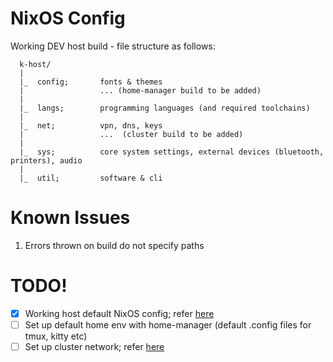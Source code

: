 # NixOS Config
Working DEV host build - file structure as follows:
```
  k-host/
  |
  |_  config;       fonts & themes
  |                 ... (home-manager build to be added)
  |
  |_  langs;        programming languages (and required toolchains)
  |
  |_  net;          vpn, dns, keys
  |                 ...  (cluster build to be added)
  |
  |_  sys;          core system settings, external devices (bluetooth, printers), audio
  |
  |_  util;         software & cli
```

# Known Issues
1. Errors thrown on build do not specify paths

# TODO!
- [x] Working host default NixOS config; refer [here](https://github.com/XNM1/linux-nixos-hyprland-config-dotfiles)
- [ ] Set up default home env with home-manager (default .config files for tmux, kitty etc)
- [ ] Set up cluster network; refer [here](https://github.com/hugolgst/nixos-raspberry-pi-cluster/blob/master/nixops/wireguard-server.nix)
